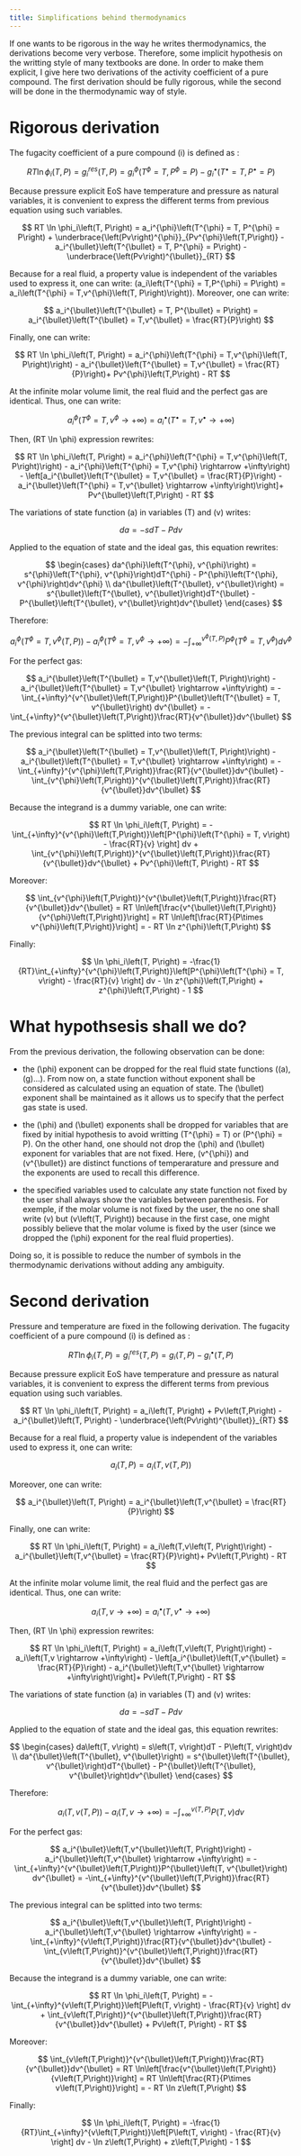 ```yaml
---
title: Simplifications behind thermodynamics
---
```


If one wants to be rigorous in the way he writes thermodynamics, the derivations become very verbose. Therefore, some implicit hypothesis on the writting style of many textbooks are done. In order to make them explicit, I give here two derivations of the activity coefficient of a pure compound. The first derivation should be fully rigorous, while the second will be done in the thermodynamic way of style.

# Rigorous derivation

The fugacity coefficient of a pure compound \(i\) is defined as :

$$
RT \ln \phi_i\left(T, P\right) = g_i^{res}\left(T,P\right) = g_i^{\phi}\left(T^{\phi} = T,P^{\phi} = P\right) - g_i^{\bullet}\left(T^{\bullet} = T,P^{\bullet} = P\right)
$$

Because pressure explicit EoS have temperature and pressure as natural variables, it is convenient to express the different terms from previous equation using such variables.

$$
RT \ln \phi_i\left(T, P\right) = a_i^{\phi}\left(T^{\phi} = T, P^{\phi} = P\right) + \underbrace{\left(Pv\right)^{\phi}}_{Pv^{\phi}\left(T,P\right)} - a_i^{\bullet}\left(T^{\bullet} = T, P^{\phi} = P\right) - \underbrace{\left(Pv\right)^{\bullet}}_{RT}
$$

Because for a real fluid, a property value is independent of the variables used to express it, one can write: \(a_i\left(T^{\phi} = T,P^{\phi} = P\right) = a_i\left(T^{\phi} = T,v^{\phi}\left(T, P\right)\right)\). Moreover, one can write:

$$
a_i^{\bullet}\left(T^{\bullet} = T, P^{\bullet} = P\right) = a_i^{\bullet}\left(T^{\bullet} = T,v^{\bullet} = \frac{RT}{P}\right)
$$

Finally, one can write:

$$
RT \ln \phi_i\left(T, P\right) = a_i^{\phi}\left(T^{\phi} = T,v^{\phi}\left(T, P\right)\right) - a_i^{\bullet}\left(T^{\bullet} = T,v^{\bullet} = \frac{RT}{P}\right)+ Pv^{\phi}\left(T,P\right) - RT
$$

At the infinite molar volume limit, the real fluid and the perfect gas are identical. Thus, one can write:

$$
a_i^{\phi}\left(T^{\phi} = T,v^{\phi} \rightarrow +\infty\right) = a_i^{\bullet}\left(T^{\bullet} = T,v^{\bullet} \rightarrow +\infty\right)
$$

Then, \(RT \ln \phi\) expression rewrites:

$$
RT \ln \phi_i\left(T, P\right) = a_i^{\phi}\left(T^{\phi} = T,v^{\phi}\left(T, P\right)\right) - a_i^{\phi}\left(T^{\phi} = T,v^{\phi} \rightarrow +\infty\right) - \left[a_i^{\bullet}\left(T^{\bullet} = T,v^{\bullet} = \frac{RT}{P}\right) - a_i^{\bullet}\left(T^{\phi} = T,v^{\bullet} \rightarrow +\infty\right)\right]+ Pv^{\bullet}\left(T,P\right) - RT
$$

The variations of state function \(a\) in variables \(T\) and \(v\) writes:

$$
da = -sdT - Pdv
$$

Applied to the equation of state and the ideal gas, this equation rewrites:

$$
\begin{cases}
da^{\phi}\left(T^{\phi}, v^{\phi}\right) = s^{\phi}\left(T^{\phi}, v^{\phi}\right)dT^{\phi} - P^{\phi}\left(T^{\phi}, v^{\phi}\right)dv^{\phi} \\
da^{\bullet}\left(T^{\bullet}, v^{\bullet}\right) = s^{\bullet}\left(T^{\bullet}, v^{\bullet}\right)dT^{\bullet} - P^{\bullet}\left(T^{\bullet}, v^{\bullet}\right)dv^{\bullet}
\end{cases}
$$

Therefore:

$$
 a_i^{\phi}\left(T^{\phi} = T,v^{\phi}\left(T, P\right)\right) - a_i^{\phi}\left(T^{\phi} = T,v^{\phi} \rightarrow +\infty\right) = -\int_{+\infty}^{v^{\phi}\left(T,P\right)}P^{\phi}\left(T^{\phi} = T, v^{\phi}\right) dv^{\phi}
$$

For the perfect gas:

$$
 a_i^{\bullet}\left(T^{\bullet} = T,v^{\bullet}\left(T, P\right)\right) - a_i^{\bullet}\left(T^{\bullet} = T,v^{\bullet} \rightarrow +\infty\right) = -\int_{+\infty}^{v^{\bullet}\left(T,P\right)}P^{\bullet}\left(T^{\bullet} = T, v^{\bullet}\right) dv^{\bullet} = -\int_{+\infty}^{v^{\bullet}\left(T,P\right)}\frac{RT}{v^{\bullet}}dv^{\bullet}
$$

The previous integral can be splitted into two terms:

$$
 a_i^{\bullet}\left(T^{\bullet} = T,v^{\bullet}\left(T, P\right)\right) - a_i^{\bullet}\left(T^{\bullet} = T,v^{\bullet} \rightarrow +\infty\right) = -\int_{+\infty}^{v^{\phi}\left(T,P\right)}\frac{RT}{v^{\bullet}}dv^{\bullet} -\int_{v^{\phi}\left(T,P\right)}^{v^{\bullet}\left(T,P\right)}\frac{RT}{v^{\bullet}}dv^{\bullet}
$$

Because the integrand is a dummy variable, one can write:

$$
RT \ln \phi_i\left(T, P\right) = -\int_{+\infty}^{v^{\phi}\left(T,P\right)}\left[P^{\phi}\left(T^{\phi} = T, v\right) - \frac{RT}{v} \right] dv + \int_{v^{\phi}\left(T,P\right)}^{v^{\bullet}\left(T,P\right)}\frac{RT}{v^{\bullet}}dv^{\bullet} + Pv^{\phi}\left(T, P\right) - RT
$$

Moreover:

$$
\int_{v^{\phi}\left(T,P\right)}^{v^{\bullet}\left(T,P\right)}\frac{RT}{v^{\bullet}}dv^{\bullet} = RT \ln\left[\frac{v^{\bullet}\left(T,P\right)}{v^{\phi}\left(T,P\right)}\right] = RT \ln\left[\frac{RT}{P\times v^{\phi}\left(T,P\right)}\right] = - RT \ln z^{\phi}\left(T,P\right)
$$

Finally:

$$
\ln \phi_i\left(T, P\right) = -\frac{1}{RT}\int_{+\infty}^{v^{\phi}\left(T,P\right)}\left[P^{\phi}\left(T^{\phi} = T, v\right) - \frac{RT}{v} \right] dv - \ln z^{\phi}\left(T,P\right) + z^{\phi}\left(T,P\right) - 1
$$

# What hypothsesis shall we do?

From the previous derivation, the following observation can be done:

* the \(\phi\) exponent can be dropped for the real fluid state functions (\(a\), \(g\)...). From now on, a state function without exponent shall be considered as calculated using an equation of state. The \(\bullet\) exponent shall be maintained as it allows us to specify that the perfect gas state is used.

* the \(\phi\) and \(\bullet\) exponents shall be dropped for variables that are fixed by initial hypothesis to avoid writting \(T^{\phi} = T\) or \(P^{\phi} = P\). On the other hand, one should not drop the \(\phi\) and \(\bullet\) exponent for variables that are not fixed. Here, \(v^{\phi}\) and \(v^{\bullet}\) are distinct functions of temperarature and pressure and the exponents are used to recall this difference.

* the specified variables used to calculate any state function not fixed by the user shall always show the variables between parenthesis. For exemple, if the molar volume is not fixed by the user, the no one shall write \(v\) but \(v\left(T, P\right)\) because in the first case, one might possibly believe that the molar volume is fixed by the user (since we dropped the \(\phi\) exponent for the real fluid properties).

Doing so, it is possible to reduce the number of symbols in the thermodynamic derivations without adding any ambiguity.

# Second derivation

Pressure and temperature are fixed in the following derivation. The fugacity coefficient of a pure compound \(i\) is defined as :

$$
RT \ln \phi_i\left(T, P\right) = g_i^{res}\left(T,P\right) = g_i\left(T,P\right) - g_i^{\bullet}\left(T, P\right)
$$

Because pressure explicit EoS have temperature and pressure as natural variables, it is convenient to express the different terms from previous equation using such variables.

$$
RT \ln \phi_i\left(T, P\right) = a_i\left(T, P\right) + Pv\left(T,P\right) - a_i^{\bullet}\left(T, P\right) - \underbrace{\left(Pv\right)^{\bullet}}_{RT}
$$

Because for a real fluid, a property value is independent of the variables used to express it, one can write: 

$$
a_i\left(T, P\right) = a_i\left(T,v\left(T, P\right)\right)
$$

Moreover, one can write:

$$
a_i^{\bullet}\left(T, P\right) = a_i^{\bullet}\left(T,v^{\bullet} = \frac{RT}{P}\right)
$$

Finally, one can write:

$$
RT \ln \phi_i\left(T, P\right) = a_i\left(T,v\left(T, P\right)\right) - a_i^{\bullet}\left(T,v^{\bullet} = \frac{RT}{P}\right)+ Pv\left(T,P\right) - RT
$$

At the infinite molar volume limit, the real fluid and the perfect gas are identical. Thus, one can write:

$$
a_i\left(T,v \rightarrow +\infty\right) = a_i^{\bullet}\left(T,v^{\bullet} \rightarrow +\infty\right)
$$

Then, \(RT \ln \phi\) expression rewrites:

$$
RT \ln \phi_i\left(T, P\right) = a_i\left(T,v\left(T, P\right)\right) - a_i\left(T,v \rightarrow +\infty\right) - \left[a_i^{\bullet}\left(T,v^{\bullet} = \frac{RT}{P}\right) - a_i^{\bullet}\left(T,v^{\bullet} \rightarrow +\infty\right)\right]+ Pv\left(T,P\right) - RT
$$

The variations of state function \(a\) in variables \(T\) and \(v\) writes:

$$
da = -sdT - Pdv
$$

Applied to the equation of state and the ideal gas, this equation rewrites:

$$
\begin{cases}
da\left(T, v\right) = s\left(T, v\right)dT - P\left(T, v\right)dv \\
da^{\bullet}\left(T^{\bullet}, v^{\bullet}\right) = s^{\bullet}\left(T^{\bullet}, v^{\bullet}\right)dT^{\bullet} - P^{\bullet}\left(T^{\bullet}, v^{\bullet}\right)dv^{\bullet}
\end{cases}
$$

Therefore:

$$
 a_i\left(T,v\left(T, P\right)\right) - a_i\left(T,v \rightarrow +\infty\right) = -\int_{+\infty}^{v\left(T,P\right)}P\left(T, v\right) dv
$$

For the perfect gas:

$$
 a_i^{\bullet}\left(T,v^{\bullet}\left(T, P\right)\right) - a_i^{\bullet}\left(T,v^{\bullet} \rightarrow +\infty\right) = -\int_{+\infty}^{v^{\bullet}\left(T,P\right)}P^{\bullet}\left(T, v^{\bullet}\right) dv^{\bullet} = -\int_{+\infty}^{v^{\bullet}\left(T,P\right)}\frac{RT}{v^{\bullet}}dv^{\bullet}
$$

The previous integral can be splitted into two terms:

$$
 a_i^{\bullet}\left(T,v^{\bullet}\left(T, P\right)\right) - a_i^{\bullet}\left(T,v^{\bullet} \rightarrow +\infty\right) = -\int_{+\infty}^{v\left(T,P\right)}\frac{RT}{v^{\bullet}}dv^{\bullet} -\int_{v\left(T,P\right)}^{v^{\bullet}\left(T,P\right)}\frac{RT}{v^{\bullet}}dv^{\bullet}
$$

Because the integrand is a dummy variable, one can write:

$$
RT \ln \phi_i\left(T, P\right) = -\int_{+\infty}^{v\left(T,P\right)}\left[P\left(T, v\right) - \frac{RT}{v} \right] dv + \int_{v\left(T,P\right)}^{v^{\bullet}\left(T,P\right)}\frac{RT}{v^{\bullet}}dv^{\bullet} + Pv\left(T, P\right) - RT
$$

Moreover:

$$
\int_{v\left(T,P\right)}^{v^{\bullet}\left(T,P\right)}\frac{RT}{v^{\bullet}}dv^{\bullet} = RT \ln\left[\frac{v^{\bullet}\left(T,P\right)}{v\left(T,P\right)}\right] = RT \ln\left[\frac{RT}{P\times v\left(T,P\right)}\right] = - RT \ln z\left(T,P\right)
$$

Finally:

$$
\ln \phi_i\left(T, P\right) = -\frac{1}{RT}\int_{+\infty}^{v\left(T,P\right)}\left[P\left(T, v\right) - \frac{RT}{v} \right] dv - \ln z\left(T,P\right) + z\left(T,P\right) - 1
$$
